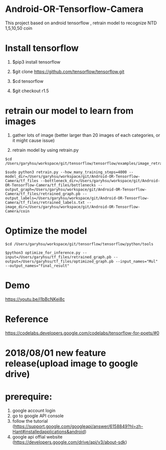 # Android-OR-Tensorflow-Camera
This project based on android tensorflow , retrain model to recognize NTD 1,5,10,50 coin

# Install tensorflow

1. $pip3 install tensorflow

2. $git clone https://github.com/tensorflow/tensorflow.git

3. $cd tensorflow

4. $git checkout r1.5


# retrain our model to learn from images

  1. gather lots of image (better larger than 20 images of each categories, or it might cause issue)

  2. retrain model by using retrain.py

    $cd /Users/garyhsu/workspace/git/tensorflow/tensorflow/examples/image_retraining

    $sudo python3 retrain.py --how_many_training_steps=4000 --model_dir=/Users/garyhsu/workspace/git/Android-OR-Tensorflow-Camera/tf_files --bottleneck_dir=/Users/garyhsu/workspace/git/Android-OR-Tensorflow-Camera/tf_files/bottlenecks --output_graph=/Users/garyhsu/workspace/git/Android-OR-Tensorflow-Camera/tf_files/retrained_graph.pb --output_labels=/Users/garyhsu/workspace/git/Android-OR-Tensorflow-Camera/tf_files/retrained_labels.txt --image_dir=/Users/garyhsu/workspace/git/Android-OR-Tensorflow-Camera/coin

# Optimize the model

    $cd /Users/garyhsu/workspace/git/tensorflow/tensorflow/python/tools
    
    $python3 optimize_for_inference.py --input=/Users/garyhsu/tf_files/retrained_graph.pb --output=/Users/garyhsu/tf_files/optimized_graph.pb --input_names="Mul" --output_names="final_result"


# Demo
https://youtu.be/i1bBcNKei8c


# Reference
https://codelabs.developers.google.com/codelabs/tensorflow-for-poets/#0


# 2018/08/01 new feature release(upload image to google drive)

# prerequire: 
1. google account login
2. go to google API console
3. follow the tutorial (https://support.google.com/googleapi/answer/6158849?hl=zh-Hant#installedapplications&android)
4. google api offial website (https://developers.google.com/drive/api/v3/about-sdk)




